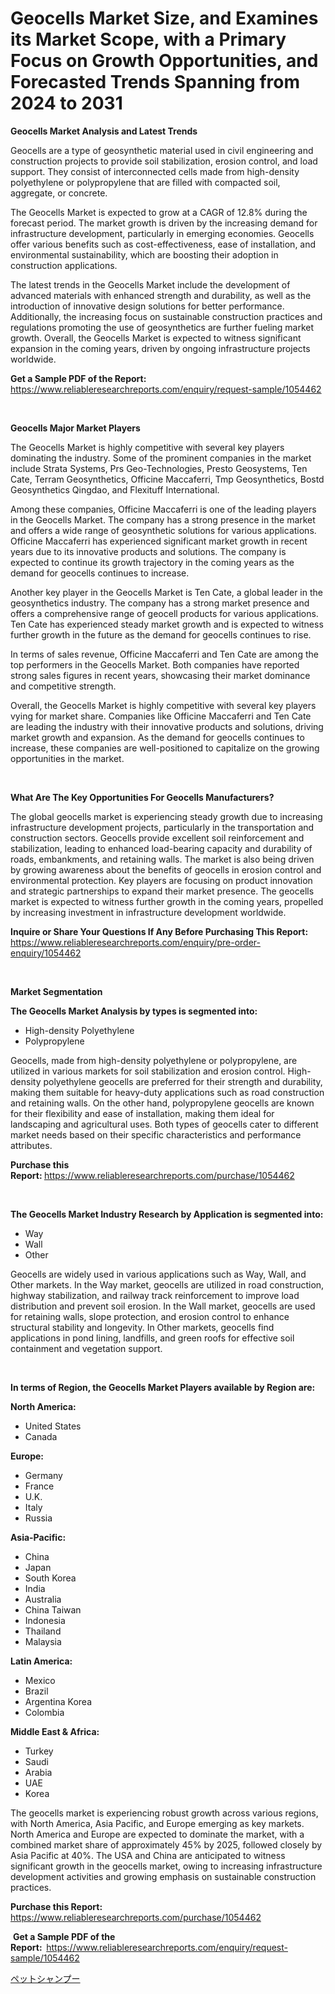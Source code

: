 <p><h1>Geocells Market Size, and Examines its Market Scope, with a Primary Focus on Growth Opportunities, and Forecasted Trends Spanning from 2024 to 2031</h1></p><p><strong>Geocells Market Analysis and Latest Trends</strong></p>
<p><p>Geocells are a type of geosynthetic material used in civil engineering and construction projects to provide soil stabilization, erosion control, and load support. They consist of interconnected cells made from high-density polyethylene or polypropylene that are filled with compacted soil, aggregate, or concrete.</p><p>The Geocells Market is expected to grow at a CAGR of 12.8% during the forecast period. The market growth is driven by the increasing demand for infrastructure development, particularly in emerging economies. Geocells offer various benefits such as cost-effectiveness, ease of installation, and environmental sustainability, which are boosting their adoption in construction applications.</p><p>The latest trends in the Geocells Market include the development of advanced materials with enhanced strength and durability, as well as the introduction of innovative design solutions for better performance. Additionally, the increasing focus on sustainable construction practices and regulations promoting the use of geosynthetics are further fueling market growth. Overall, the Geocells Market is expected to witness significant expansion in the coming years, driven by ongoing infrastructure projects worldwide.</p></p>
<p><strong>Get a Sample PDF of the Report:&nbsp;</strong> <a href="https://www.reliableresearchreports.com/enquiry/request-sample/1054462">https://www.reliableresearchreports.com/enquiry/request-sample/1054462</a></p>
<p>&nbsp;</p>
<p><strong>Geocells Major Market Players</strong></p>
<p><p>The Geocells Market is highly competitive with several key players dominating the industry. Some of the prominent companies in the market include Strata Systems, Prs Geo-Technologies, Presto Geosystems, Ten Cate, Terram Geosynthetics, Officine Maccaferri, Tmp Geosynthetics, Bostd Geosynthetics Qingdao, and Flexituff International.</p><p>Among these companies, Officine Maccaferri is one of the leading players in the Geocells Market. The company has a strong presence in the market and offers a wide range of geosynthetic solutions for various applications. Officine Maccaferri has experienced significant market growth in recent years due to its innovative products and solutions. The company is expected to continue its growth trajectory in the coming years as the demand for geocells continues to increase.</p><p>Another key player in the Geocells Market is Ten Cate, a global leader in the geosynthetics industry. The company has a strong market presence and offers a comprehensive range of geocell products for various applications. Ten Cate has experienced steady market growth and is expected to witness further growth in the future as the demand for geocells continues to rise.</p><p>In terms of sales revenue, Officine Maccaferri and Ten Cate are among the top performers in the Geocells Market. Both companies have reported strong sales figures in recent years, showcasing their market dominance and competitive strength.</p><p>Overall, the Geocells Market is highly competitive with several key players vying for market share. Companies like Officine Maccaferri and Ten Cate are leading the industry with their innovative products and solutions, driving market growth and expansion. As the demand for geocells continues to increase, these companies are well-positioned to capitalize on the growing opportunities in the market.</p></p>
<p>&nbsp;</p>
<p><strong>What Are The Key Opportunities For Geocells Manufacturers?</strong></p>
<p><p>The global geocells market is experiencing steady growth due to increasing infrastructure development projects, particularly in the transportation and construction sectors. Geocells provide excellent soil reinforcement and stabilization, leading to enhanced load-bearing capacity and durability of roads, embankments, and retaining walls. The market is also being driven by growing awareness about the benefits of geocells in erosion control and environmental protection. Key players are focusing on product innovation and strategic partnerships to expand their market presence. The geocells market is expected to witness further growth in the coming years, propelled by increasing investment in infrastructure development worldwide.</p></p>
<p><strong>Inquire or Share Your Questions If Any Before Purchasing This Report:</strong> <a href="https://www.reliableresearchreports.com/enquiry/pre-order-enquiry/1054462">https://www.reliableresearchreports.com/enquiry/pre-order-enquiry/1054462</a></p>
<p>&nbsp;</p>
<p><strong>Market Segmentation</strong></p>
<p><strong>The Geocells Market Analysis by types is segmented into:</strong></p>
<p><ul><li>High-density Polyethylene</li><li>Polypropylene</li></ul></p>
<p><p>Geocells, made from high-density polyethylene or polypropylene, are utilized in various markets for soil stabilization and erosion control. High-density polyethylene geocells are preferred for their strength and durability, making them suitable for heavy-duty applications such as road construction and retaining walls. On the other hand, polypropylene geocells are known for their flexibility and ease of installation, making them ideal for landscaping and agricultural uses. Both types of geocells cater to different market needs based on their specific characteristics and performance attributes.</p></p>
<p><strong>Purchase this Report:&nbsp;</strong><a href="https://www.reliableresearchreports.com/purchase/1054462">https://www.reliableresearchreports.com/purchase/1054462</a></p>
<p>&nbsp;</p>
<p><strong>The Geocells Market Industry Research by Application is segmented into:</strong></p>
<p><ul><li>Way</li><li>Wall</li><li>Other</li></ul></p>
<p><p>Geocells are widely used in various applications such as Way, Wall, and Other markets. In the Way market, geocells are utilized in road construction, highway stabilization, and railway track reinforcement to improve load distribution and prevent soil erosion. In the Wall market, geocells are used for retaining walls, slope protection, and erosion control to enhance structural stability and longevity. In Other markets, geocells find applications in pond lining, landfills, and green roofs for effective soil containment and vegetation support.</p></p>
<p>&nbsp;</p>
<p><strong>In terms of Region, the Geocells Market Players available by Region are:</strong></p>
<p>
    <p> <strong> North America: </strong>
        <ul>
            <li>United States</li>
            <li>Canada</li>
        </ul>
        </p> 
    <p> <strong> Europe: </strong>
        <ul>
            <li>Germany</li>
            <li>France</li>
            <li>U.K.</li>
            <li>Italy</li>
            <li>Russia</li>
        </ul>
        </p> 
    <p> <strong> Asia-Pacific: </strong>
        <ul>
            <li>China</li>
            <li>Japan</li>
            <li>South Korea</li>
            <li>India</li>
            <li>Australia</li>
            <li>China Taiwan</li>
            <li>Indonesia</li>
            <li>Thailand</li>
            <li>Malaysia</li>
        </ul>
        </p> 
    <p> <strong> Latin America: </strong>
        <ul>
            <li>Mexico</li>
            <li>Brazil</li>
            <li>Argentina Korea</li>
            <li>Colombia</li>
        </ul>
        </p> 
    <p> <strong> Middle East & Africa: </strong>
        <ul>
            <li>Turkey</li>
            <li>Saudi</li>
            <li>Arabia</li>
            <li>UAE</li>
            <li>Korea</li>
        </ul>
    </p>
    </p>
<p><p>The geocells market is experiencing robust growth across various regions, with North America, Asia Pacific, and Europe emerging as key markets. North America and Europe are expected to dominate the market, with a combined market share of approximately 45% by 2025, followed closely by Asia Pacific at 40%. The USA and China are anticipated to witness significant growth in the geocells market, owing to increasing infrastructure development activities and growing emphasis on sustainable construction practices.</p></p>
<p><strong>Purchase this Report: </strong><a href="https://www.reliableresearchreports.com/purchase/1054462">https://www.reliableresearchreports.com/purchase/1054462</a></p>
<p>&nbsp;<strong>Get a Sample PDF of the Report:&nbsp;&nbsp;</strong><a href="https://www.reliableresearchreports.com/enquiry/request-sample/1054462">https://www.reliableresearchreports.com/enquiry/request-sample/1054462</a></p>
<p><strong></strong></p>
<p><p><a href="https://medium.com/@briaabshire64/%E3%83%9A%E3%83%83%E3%83%88%E3%82%B7%E3%83%A3%E3%83%B3%E3%83%97%E3%83%BC%E5%B8%82%E5%A0%B4%E3%81%AE%E3%83%88%E3%83%AC%E3%83%B3%E3%83%89%E3%81%A8%E5%B8%82%E5%A0%B4%E5%88%86%E6%9E%90%E3%81%AF-2024%E5%B9%B4%E3%81%8B%E3%82%892031%E5%B9%B4%E3%81%AE%E6%9C%9F%E9%96%93%E3%81%AB%E4%BA%88%E6%B8%AC%E3%81%95%E3%82%8C%E3%81%A6%E3%81%84%E3%81%BE%E3%81%99-3ba46c5161f6">ペットシャンプー</a></p></p>